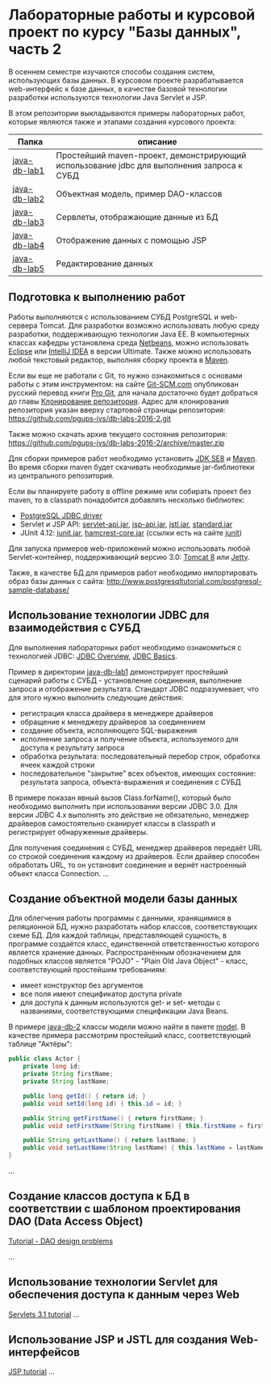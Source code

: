 # Лабораторные работы и курсовой проект по курсу "Базы данных", часть 2

В осеннем семестре изучаются способы создания систем, использующих базы данных. В курсовом проекте разрабатывается web-интерфейс к базе данных, в качестве базовой технологии разработки используются технологии Java Servlet и JSP.

В этом репозитории выкладываются примеры лабораторных работ, которые являются также и этапами создания курсового проекта:

Папка | описание
---- | ----
[java-db-lab1](java-db-lab1) | Простейший maven-проект, демонстрирующий использование jdbc для выполнения запроса к СУБД
[java-db-lab2](java-db-lab2) | Объектная модель, пример DAO-классов
[java-db-lab3](java-db-lab3) | Сервлеты, отображающие данные из БД
[java-db-lab4](java-db-lab4) | Отображение данных с помощью JSP
[java-db-lab5](java-db-lab5) | Редактирование данных


## Подготовка к выполнению работ
Работы выполняются с использованием СУБД PostgreSQL и web-сервера Tomcat. Для разработки возможно использовать любую среду разработки, поддерживающую технологии Java EE. В компьютерных классах кафедры установлена среда [Netbeans](https://netbeans.org/), можно использовать [Eclipse](https://eclipse.org/) или [IntelliJ IDEA](http://www.jetbrains.com/idea/) в версии Ultimate. Также можно использовать любой текстовый редактор, выполняя сборку проекта в [Maven](https://maven.apache.org/).

Если вы еще не работали с Git, то нужно ознакомиться с основами работы с этим инструментом: на сайте [Git-SCM.com](https://git-scm.com/) опубликован русский перевод книги [Pro Git](https://git-scm.com/book/ru/v2), для начала достаточно будет добраться до главы [Клонирование репозитория](https://git-scm.com/book/ru/v2/%D0%9E%D1%81%D0%BD%D0%BE%D0%B2%D1%8B-Git-%D0%A1%D0%BE%D0%B7%D0%B4%D0%B0%D0%BD%D0%B8%D0%B5-Git-%D1%80%D0%B5%D0%BF%D0%BE%D0%B7%D0%B8%D1%82%D0%BE%D1%80%D0%B8%D1%8F#Клонирование-существующего-репозитория). Адрес для клонирования репозитория указан вверху стартовой страницы репозитория: https://github.com/pgups-ivs/db-labs-2016-2.git

Также можно скачать архив текущего состояния репозитория: https://github.com/pgups-ivs/db-labs-2016-2/archive/master.zip

Для сборки примеров работ необходимо установить [JDK SE8](http://www.oracle.com/technetwork/java/javase/downloads/index.html) и  [Maven](https://maven.apache.org/). Во время сборки maven будет скачивать необходимые jar-библиотеки из центрального репозитория. 

Если вы планируете работу в offline режиме или собирать проект без maven, то в classpath понадобится добавлять несколько библиотек:

  * [PostgreSQL JDBC driver](https://jdbc.postgresql.org/download/postgresql-9.4.1209.jar)
  * Servlet и JSP API: [servlet-api.jar](http://central.maven.org/maven2/javax/servlet/javax.servlet-api/3.1.0/javax.servlet-api-3.1.0.jar), [jsp-api.jar](http://central.maven.org/maven2/javax/servlet/jsp/jsp-api/2.2/jsp-api-2.2.jar), [jstl.jar](http://central.maven.org/maven2/jstl/jstl/1.2/jstl-1.2.jar), [standard.jar](http://central.maven.org/maven2/taglibs/standard/1.1.2/standard-1.1.2.jar)
  * JUnit 4.12: [junit.jar](http://central.maven.org/maven2/junit/junit/4.12/junit-4.12.jar), [hamcrest-core.jar](http://central.maven.org/maven2/org/hamcrest/hamcrest-core/1.3/hamcrest-core-1.3.jar) (ссылки есть на сайте [junit](https://github.com/junit-team/junit4/wiki/Download-and-Install))

Для запуска примеров web-приложений можно использовать любой Servlet-контейнер, поддерживающий версию 3.0: [Tomcat 8](http://tomcat.apache.org/download-80.cgi) или [Jetty](http://www.eclipse.org/jetty/).

Также, в качестве БД для примеров работ необходимо импортировать образ базы данных с сайта: http://www.postgresqltutorial.com/postgresql-sample-database/

## Использование технологии JDBC для взаимодействия с СУБД
Для выполнения лабораторных работ необходимо ознакомиться с технологией JDBC: [JDBC Overview](https://docs.oracle.com/javase/tutorial/jdbc/overview/index.html), [JDBC Basics](https://docs.oracle.com/javase/tutorial/jdbc/basics/).

Пример в директории [java-db-lab1](java-db-lab1) демонстрирует простейший сценарий работы с СУБД - установление соединения, выполнение запроса и отображение результата. Стандарт JDBC подразумевает, что для этого нужно выполнить следующие действия:
 * регистрация класса драйвера в менеджере драйверов
 * обращение к менеджеру драйверов за соединением
 * создание объекта, исполняющего SQL-выражения
 * исполнение запроса и получение объекта, используемого для доступа к результату запроса
 * обработка результата: последовательный перебор строк, обработка ячеек каждой строки
 * последовательное "закрытие" всех объектов, имеющих состояние: результата запроса, объекта-выражения и соединения с СУБД


В примере показан явный вызов Class.forName(), который было необходимо выполнить при использовании версии JDBC 3.0. Для версии JDBC 4.x выполнять это действие не обязательно, менеджер драйверов самостоятельно сканирует классы в classpath и регистрирует обнаруженные драйверы.

Для получения соединения с СУБД, менеджер драйверов передаёт URL со строкой соединения каждому из драйверов. Если драйвер способен обработать URL, то он установит соединение и вернёт настроенный объект класса Connection.
...

## Создание объектной модели базы данных
Для облегчения работы программы с данными, хранящимися в реляционной БД, нужно разработать набор классов, соответствующих схеме БД. Для каждой таблицы, представляющей сущность, в программе создаётся класс, единственной ответственностью которого является хранение данных. Распространённым обозначением для подобных классов является "POJO" - "Plain Old Java Object" - класс, соответствующий простейшим требованиям:
* имеет конструктор без аргументов
* все поля имеют спецификатор доступа private
* для доступа к данным используются get- и set- методы с названиями, соответствующими спецификации Java Beans.

В примере [java-db-2](java-db-lab2) классы модели можно найти в пакете [model](java-db-lab2/src/main/java/ru/pgups/ivs/rglv/labs/db/model). В качестве примера рассмотрим простейший класс, соответствующий таблице "Актёры":

```java
public class Actor {
    private long id;
    private String firstName;
    private String lastName;

    public long getId() { return id; }
    public void setId(long id) { this.id = id; }

    public String getFirstName() { return firstName; }
    public void setFirstName(String firstName) { this.firstName = firstName; }

    public String getLastName() { return lastName; }
    public void setLastName(String lastName) { this.lastName = lastName; }
}
```


...

## Создание классов доступа к БД в соответствии с шаблоном проектирования DAO (Data Access Object)
[Tutorial - DAO design problems](http://tutorials.jenkov.com/java-persistence/dao-design-problems.html)

...

## Использование технологии Servlet для обеспечения доступа к данным через Web

[Servlets 3.1 tutorial](https://docs.oracle.com/javaee/7/tutorial/servlets.htm)
...

## Использование JSP и JSTL для создания Web-интерфейсов
[JSP tutorial](http://docs.oracle.com/javaee/5/tutorial/doc/bnagx.html)
...
